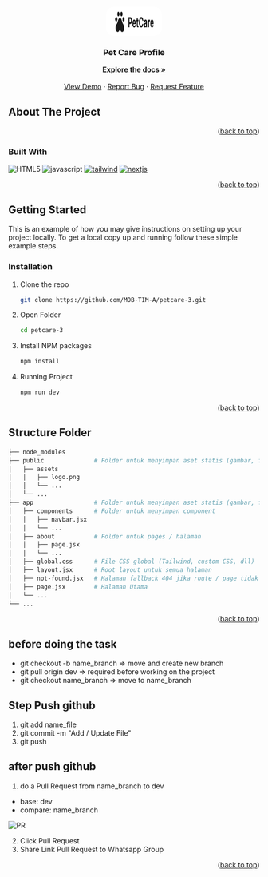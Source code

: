 <a id="readme-top"></a>

<!-- PROJECT LOGO -->
<br />
<div align="center">
<div style="background:white; padding: 5px 1rem 0; border-radius: 1rem; 	
width: fit-content;">
<img src="./public/assets/logo.svg" alt="Logo" width="80" height="50">
</div>

<h3 align="center">Pet Care Profile</h3>

  <p align="center">
    <a href="https://github.com/MOB-TIM-A/Personal-Website-2"><strong>Explore the docs »</strong></a>
    <br />
    <br />
    <a href="#">View Demo</a>
    &middot;
    <a href="https://github.com/MOB-TIM-A/Personal-Website-2/issues/new?labels=bug&template=bug-report---.md">Report Bug</a>
    &middot;
    <a href="https://github.com/MOB-TIM-A/Personal-Website-2/issues/new?labels=enhancement&template=feature-request---.md">Request Feature</a>
  </p>
</div>

<!-- ABOUT THE PROJECT -->

## About The Project

<!-- [![Product Name Screen Shot][product-screenshot]](https://example.com) -->

<p align="right">(<a href="#readme-top">back to top</a>)</p>

### Built With

![HTML5][HTML5] ![javascript][javascript] [![tailwind][tailwindcss.com]][tailwind-url] [![nextjs][nextjs]][nextjs-url]

<p align="right">(<a href="#readme-top">back to top</a>)</p>

<!-- GETTING STARTED -->

## Getting Started

This is an example of how you may give instructions on setting up your project locally.
To get a local copy up and running follow these simple example steps.

### Installation

1. Clone the repo
   ```sh
   git clone https://github.com/MOB-TIM-A/petcare-3.git
   ```
2. Open Folder

   ```sh
   cd petcare-3
   ```

3. Install NPM packages
   ```sh
   npm install
   ```


4. Running Project

      ```sh
   npm run dev
   ```

<p align="right">(<a href="#readme-top">back to top</a>)</p>

<!-- CONTRIBUTING -->

## Structure Folder

```sh
├── node_modules
├── public              # Folder untuk menyimpan aset statis (gambar, font, dsb)
│   ├── assets            
│   │   ├── logo.png
│   │   └── ...
│   └── ...
├── app                 # Folder untuk menyimpan aset statis (gambar, font, dsb)
│   ├── components      # Folder untuk menyimpan component
│   │   ├── navbar.jsx
│   │   └── ...
│   ├── about           # Folder untuk pages / halaman
│   │   ├── page.jsx
│   │   └── ...
│   ├── global.css      # File CSS global (Tailwind, custom CSS, dll)
│   ├── layout.jsx      # Root layout untuk semua halaman
│   ├── not-found.jsx   # Halaman fallback 404 jika route / page tidak ditemukan
│   ├── page.jsx        # Halaman Utama
│   └── ...
└── ...

```

<p align="right">(<a href="#readme-top">back to top</a>)</p>

## before doing the task

- git checkout -b name_branch => move and create new branch
- git pull origin dev => required before working on the project
- git checkout name_branch => move to name_branch

## Step Push github

1. git add name_file
2. git commit -m "Add / Update File"
3. git push

## after push github

1. do a Pull Request from name_branch to dev

- base: dev
- compare: name_branch

![PR](https://dicoding-assets.sgp1.cdn.digitaloceanspaces.com/blog/wp-content/uploads/2024/05/image-6-770x415.png)

2. Click Pull Request
3. Share Link Pull Request to Whatsapp Group

<p align="right">(<a href="#readme-top">back to top</a>)</p>

<!-- MARKDOWN LINKS & IMAGES -->
<!-- https://www.markdownguide.org/basic-syntax/#reference-style-links -->

[HTML5]: https://img.shields.io/badge/HTML5-20232A?style=for-the-badge&logo=html5
[javascript]: https://img.shields.io/badge/javascript-20232A?style=for-the-badge&logo=javascript
[nextjs]: https://img.shields.io/badge/Nextjs-20232A?style=for-the-badge&logo=next.js
[nextjs-url]: https://nextjs.org
[Tailwindcss.com]: https://img.shields.io/badge/Tailwind_CSS-20232A?style=for-the-badge&logo=tailwind-css
[Tailwind-url]: https://tailwindcss.com
